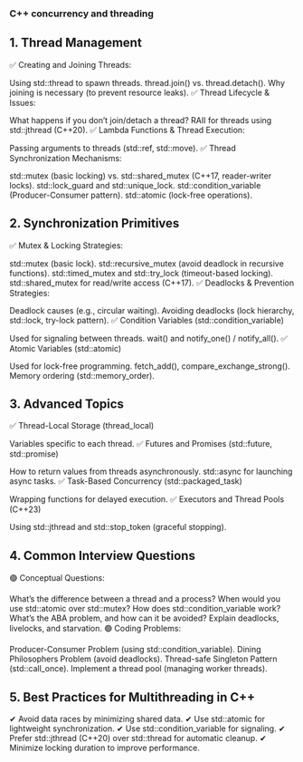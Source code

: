 ### C++ concurrency and threading

## 1. Thread Management
✅ Creating and Joining Threads:

Using std::thread to spawn threads.
thread.join() vs. thread.detach().
Why joining is necessary (to prevent resource leaks).
✅ Thread Lifecycle & Issues:

What happens if you don’t join/detach a thread?
RAII for threads using std::jthread (C++20).
✅ Lambda Functions & Thread Execution:

Passing arguments to threads (std::ref, std::move).
✅ Thread Synchronization Mechanisms:

std::mutex (basic locking) vs. std::shared_mutex (C++17, reader-writer locks).
std::lock_guard and std::unique_lock.
std::condition_variable (Producer-Consumer pattern).
std::atomic (lock-free operations).

## 2. Synchronization Primitives
✅ Mutex & Locking Strategies:

std::mutex (basic lock).
std::recursive_mutex (avoid deadlock in recursive functions).
std::timed_mutex and std::try_lock (timeout-based locking).
std::shared_mutex for read/write access (C++17).
✅ Deadlocks & Prevention Strategies:

Deadlock causes (e.g., circular waiting).
Avoiding deadlocks (lock hierarchy, std::lock, try-lock pattern).
✅ Condition Variables (std::condition_variable)

Used for signaling between threads.
wait() and notify_one() / notify_all().
✅ Atomic Variables (std::atomic)

Used for lock-free programming.
fetch_add(), compare_exchange_strong().
Memory ordering (std::memory_order).

## 3. Advanced Topics
✅ Thread-Local Storage (thread_local)

Variables specific to each thread.
✅ Futures and Promises (std::future, std::promise)

How to return values from threads asynchronously.
std::async for launching async tasks.
✅ Task-Based Concurrency (std::packaged_task)

Wrapping functions for delayed execution.
✅ Executors and Thread Pools (C++23)

Using std::jthread and std::stop_token (graceful stopping).

## 4. Common Interview Questions
🟢 Conceptual Questions:

What’s the difference between a thread and a process?
When would you use std::atomic over std::mutex?
How does std::condition_variable work?
What’s the ABA problem, and how can it be avoided?
Explain deadlocks, livelocks, and starvation.
🟢 Coding Problems:

Producer-Consumer Problem (using std::condition_variable).
Dining Philosophers Problem (avoid deadlocks).
Thread-safe Singleton Pattern (std::call_once).
Implement a thread pool (managing worker threads).

## 5. Best Practices for Multithreading in C++
✔ Avoid data races by minimizing shared data.
✔ Use std::atomic for lightweight synchronization.
✔ Use std::condition_variable for signaling.
✔ Prefer std::jthread (C++20) over std::thread for automatic cleanup.
✔ Minimize locking duration to improve performance.